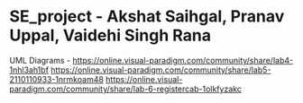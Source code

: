 # SE_project - Akshat Saihgal, Pranav Uppal, Vaidehi Singh Rana

UML Diagrams - 
https://online.visual-paradigm.com/community/share/lab4-1nhl3ah1bf
https://online.visual-paradigm.com/community/share/lab5-2110110933-1nrmkoam48
https://online.visual-paradigm.com/community/share/lab-6-registercab-1olkfyzakc


